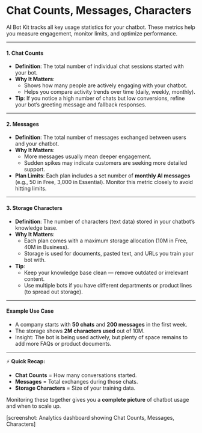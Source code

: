 # Chat Counts, Messages, Characters

AI Bot Kit tracks all key usage statistics for your chatbot. These metrics help you measure engagement, monitor limits, and optimize performance.

***

#### 1. Chat Counts

* **Definition**: The total number of individual chat sessions started with your bot.
* **Why It Matters**:
  * Shows how many people are actively engaging with your chatbot.
  * Helps you compare activity trends over time (daily, weekly, monthly).
* **Tip**: If you notice a high number of chats but low conversions, refine your bot’s greeting message and fallback responses.

***

#### 2. Messages

* **Definition**: The total number of messages exchanged between users and your chatbot.
* **Why It Matters**:
  * More messages usually mean deeper engagement.
  * Sudden spikes may indicate customers are seeking more detailed support.
* **Plan Limits**: Each plan includes a set number of **monthly AI messages** (e.g., 50 in Free, 3,000 in Essential). Monitor this metric closely to avoid hitting limits.

***

#### 3. Storage Characters

* **Definition**: The number of characters (text data) stored in your chatbot’s knowledge base.
* **Why It Matters**:
  * Each plan comes with a maximum storage allocation (10M in Free, 40M in Business).
  * Storage is used for documents, pasted text, and URLs you train your bot with.
* **Tip**:
  * Keep your knowledge base clean — remove outdated or irrelevant content.
  * Use multiple bots if you have different departments or product lines (to spread out storage).

***

#### Example Use Case

* A company starts with **50 chats** and **200 messages** in the first week.
* The storage shows **2M characters used** out of 10M.
* Insight: The bot is being used actively, but plenty of space remains to add more FAQs or product documents.

***

⚡ **Quick Recap:**

* **Chat Counts** = How many conversations started.
* **Messages** = Total exchanges during those chats.
* **Storage Characters** = Size of your training data.

Monitoring these together gives you a **complete picture** of chatbot usage and when to scale up.

\[screenshot: Analytics dashboard showing Chat Counts, Messages, Characters]
